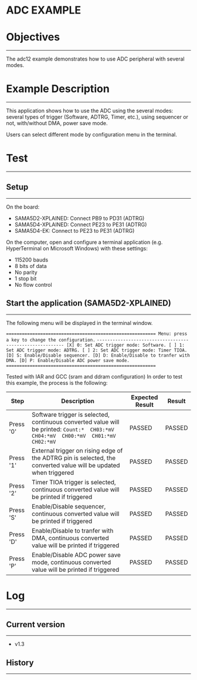 ADC EXAMPLE
============

# Objectives
------------
The adc12 example demonstrates how to use ADC peripheral with several modes.

# Example Description
---------------------
This application shows how to use the ADC using the several modes:
several types of trigger (Software, ADTRG, Timer, etc.), using sequencer or
not, with/without DMA, power save mode.

Users can select different mode by configuration menu in the terminal.

# Test
------

## Setup
--------
On the board:
 - SAMA5D2-XPLAINED: Connect PB9 to PD31 (ADTRG)
 - SAMA5D4-XPLAINED: Connect PE23 to PE31 (ADTRG)
 - SAMA5D4-EK: Connect to PE23 to PE31 (ADTRG)

On the computer, open and configure a terminal application
(e.g. HyperTerminal on Microsoft Windows) with these settings:
 - 115200 bauds
 - 8 bits of data
 - No parity
 - 1 stop bit
 - No flow control

## Start the application (SAMA5D2-XPLAINED)
--------
The following menu will be displayed in the terminal window.

``=========================================================
Menu: press a key to change the configuration.``
``---------------------------------------------------------
[X] 0: Set ADC trigger mode: Software.
[ ] 1: Set ADC trigger mode: ADTRG.
[ ] 2: Set ADC trigger mode: Timer TIOA.
[D] S: Enable/Disable sequencer.
[D] D: Enable/Disable to tranfer with DMA.
[D] P: Enable/Disable ADC power save mode.
=========================================================``


Tested with IAR and GCC (sram and ddram configuration)
In order to test this example, the process is the following:

Step | Description | Expected Result | Result
-----|-------------|-----------------|-------
Press '0' | Software trigger is selected, continuous converted value will be printed: ``Count:*  CH03:*mV  CH04:*mV  CH00:*mV  CH01:*mV  CH02:*mV`` | PASSED | PASSED
Press '1' | External trigger on rising edge of the ADTRG pin is selected, the converted value will be updated when triggered| PASSED | PASSED
Press '2' | Timer TIOA trigger is selected, continuous converted value will be printed if triggered  | PASSED | PASSED
Press 'S' | Enable/Disable sequencer, continuous converted value will be printed if triggered | PASSED | PASSED
Press 'D' | Enable/Disable to tranfer with DMA, continuous converted value will be printed if triggered | PASSED | PASSED
Press 'P' | Enable/Disable ADC power save mode, continuous converted value will be printed if triggered | PASSED | PASSED


# Log
------

## Current version
--------
 - v1.3

## History
--------
